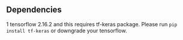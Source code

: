 ## Dependencies ##
1 tensorflow 2.16.2 and this requires tf-keras package. Please run `pip install tf-keras` or downgrade your tensorflow.